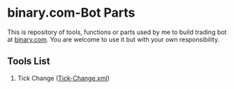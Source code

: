 # binary.com-Bot Parts
This is repository of tools, functions or parts used by me to build trading bot at [binary.com](https://www.binary.bot/). You are welcome to use it but with your own responsibility. 

Tools List
---------

1. Tick Change ([Tick-Change.xml](https://raw.githubusercontent.com/binarydream1/Bot-Binary.com/master/TickChange.xml))


